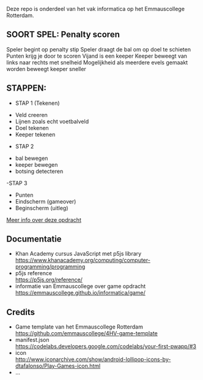 Deze repo is onderdeel van het vak informatica op het Emmauscollege Rotterdam.

## SOORT SPEL: Penalty scoren
Speler begint op penalty stip
Speler draagt de bal om op doel te schieten
Punten krijg je door te scoren
Vijand is een keeper
Keeper beweegt van links naar rechts met snelheid
Mogelijkheid als meerdere evels gemaakt worden beweegt keeper sneller


## STAPPEN:

- STAP 1 (Tekenen)
 + Veld creeren
 + Lijnen zoals echt voetbalveld
 + Doel tekenen
 + Keeper tekenen

- STAP 2
 + bal bewegen
 + keeper bewegen
 + botsing detecteren

-STAP 3
 + Punten
 + Eindscherm (gameover)
 + Beginscherm (uitleg)

[Meer info over deze opdracht](https://informatica.emmauscollege.nl/)

## Documentatie
- Khan Academy cursus JavaScript met p5js library <br>
https://www.khanacademy.org/computing/computer-programming/programming
- p5js reference <br>
https://p5js.org/reference/
- informatie van Emmauscollege over game opdracht <br>
https://emmauscollege.github.io/informatica/game/

## Credits
- Game template van het Emmauscollege Rotterdam <br>
        https://github.com/emmauscollege/4HV-game-template
- manifest.json <br>
        https://codelabs.developers.google.com/codelabs/your-first-pwapp/#3
- icon <br>
        http://www.iconarchive.com/show/android-lollipop-icons-by-dtafalonso/Play-Games-icon.html
- ...
